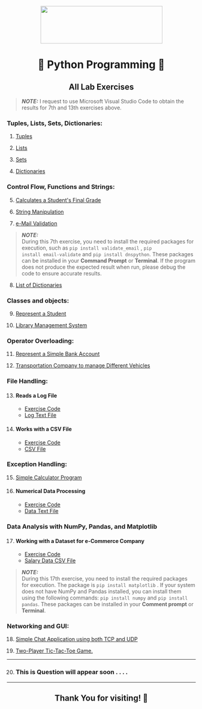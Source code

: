 <br/>
<div align="center"><img align="center" src="https://www.python.org/static/community_logos/python-logo-generic.svg" height="100" width="325" /></div>
<h1 align="center">🚀 Python Programming 📖</h1>

<h2 align="center"> All  Lab Exercises </h2>

> **_NOTE:_**  I request to use Microsoft Visual Studio Code to obtain the results for 7th and 13th exercises above.

### Tuples, Lists, Sets, Dictionaries:

1. [Tuples](./Exercise/1.py)

2. [Lists](./Exercise/2.py)

3. [Sets](./Exercise/3.py)

4. [Dictionaries](./Exercise/4.py)

### Control Flow, Functions and Strings:

5. [Calculates a Student's Final Grade](./Exercise/5.py)

6. [String Manipulation](./Exercise/6.py)
 
7. [e-Mail Validation](./Exercise/7.py)
 > **_NOTE:_**   
During this 7th exercise, you need to install the required packages for execution, such as <code>pip install validate_email</code> , <code>pip install email-validate</code> and <code>pip install dnspython</code>. These packages can be installed in your <b>Command Prompt</b> or <b>Terminal</b>. If the program does not produce the expected result when run, please debug the code to ensure accurate results.

8. [List of Dictionaries](./Exercise/8.py)

### Classes and objects:

9. [Represent a Student](./Exercise/9.py)

10. [Library Management System](./Exercise/10.py)

### Operator Overloading:

11. [Represent a Simple Bank Account](./Exercise/11.py)

12. [Transportation Company to manage Different Vehicles](./Exercise/12.py)

### File Handling:

13. #### Reads a Log File
    - [Exercise Code](./Exercise/13.py)
    - [Log Text File](./Exercise/log_file.txt)

14. #### Works with a CSV File
    - [Exercise Code](./Exercise/14.py)
    - [CSV File](./Exercise/employee_data.csv)

### Exception Handling:

15. [Simple Calculator Program](./Exercise/15.py)

16. #### Numerical Data Processing
    - [Exercise Code](./Exercise/16.py)
    - [Data Text File](./Exercise/data.txt)

### Data Analysis with NumPy, Pandas, and Matplotlib

17. #### Working with a Dataset for e-Commerce Company
    - [Exercise Code](./Exercise/17.py)
    - [Salary Data CSV File](./Exercise/sales_data.csv)
 > **_NOTE:_**   
During this 17th exercise, you need to install the required packages for execution. The package is  <code>pip install matplotlib</code> . If your system does not have NumPy and Pandas installed, you can install them using the following commands: <code>pip install numpy</code> and <code>pip install pandas</code>. These packages can be installed in your <b>Comment prompt</b> or <b>Terminal</b>.

### Networking and GUI:

18. [Simple Chat Application using both TCP and UDP](./Exercise/18.py)

19. [Two-Player Tic-Tac-Toe Game.](./Exercise/19.py)

***

20. ### This is Question will appear soon . . . .

***
<div align="center" ><h2>Thank You for visiting! 🙏</h2></div>
